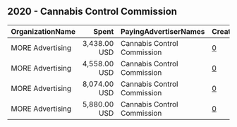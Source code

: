 ## 2020 - Cannabis Control Commission 
|OrganizationName|Spent|PayingAdvertiserNames|CreativeUrls|Impressions|Genders|AgeBrackets|CountryCodes|BillingAddresses|CandidateBallotInformation|
|:---|---:|:---|:---|---:|:---|:---|:---|:---|:---|
|MORE Advertising|3,438.00 USD|Cannabis Control Commission|[0](https://www.snap.com/political-ads/asset/9b1a0d81a874213ebc66815ed8e9da9330ddf0e2e2d6e14ca17efcfa5f1a7ad1?mediaType=mp4)|1,187,338||21+|united states|US||
|MORE Advertising|4,558.00 USD|Cannabis Control Commission|[0](https://www.snap.com/political-ads/asset/1518bea8ca58cf7a8516d59df3f3bcebe5613dd4bb07b2dc14ad274e8567fd27?mediaType=mp4)|1,747,359||21+|united states|US||
|MORE Advertising|8,074.00 USD|Cannabis Control Commission|[0](https://www.snap.com/political-ads/asset/866bff2e5d1f468e9e744e339c6dff1b4ed32723a59a7b9ffb7f2d4f4b84fd21?mediaType=mp4)|2,042,589||21+|united states|US||
|MORE Advertising|5,880.00 USD|Cannabis Control Commission|[0](https://www.snap.com/political-ads/asset/9530e34cd9b751e3281ba8941b64162f99958acda8f0c6c1e7045eaed3bef95c?mediaType=mp4)|2,454,779||21+|united states|US||
